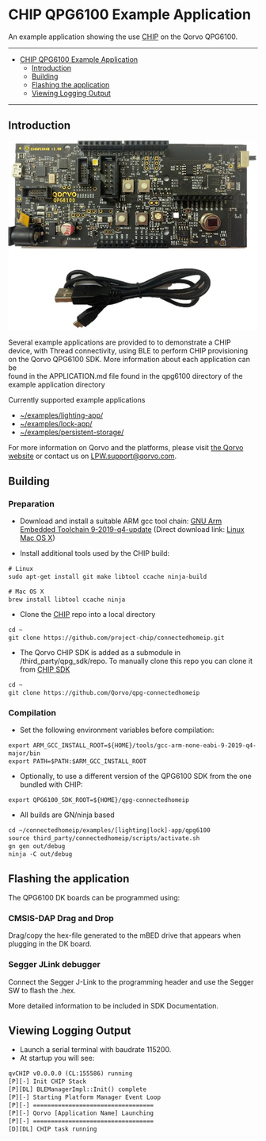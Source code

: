 # CHIP QPG6100 Example Application

An example application showing the use
[CHIP](https://github.com/project-chip/connectedhomeip) on the Qorvo QPG6100.

---

-   [CHIP QPG6100 Example Application](#chip-qpg6100-example-application)
    -   [Introduction](#introduction)
    -   [Building](#building)
    -   [Flashing the application](#flashing-the-application)
    -   [Viewing Logging Output](#viewing-logging-output)

---

## Introduction

![QPG6100 DK board](../../platform/qpg6100/doc/QPG6100_DK_Board.jpg)

Several example applications are provided to to demonstrate a CHIP  
device, with Thread connectivity, using BLE to perform CHIP provisioning  
on the Qorvo QPG6100 SDK. More information about each application can be  
found in the APPLICATION.md file found in the qpg6100 directory of the  
example application directory

Currently supported example applications

-   [~/examples/lighting-app/](../../../examples/lighting-app/qpg6100/APPLICATION.md)
-   [~/examples/lock-app/](../../../examples/lock-app/qpg6100/APPLICATION.md)
-   [~/examples/persistent-storage/](../../../examples/persistent-storage/qpg6100/APPLICATION.md)

For more information on Qorvo and the platforms, please visit
[the Qorvo website](http://www.qorvo.com) or contact us on
LPW.support@qorvo.com.

## Building

### Preparation

-   Download and install a suitable ARM gcc tool chain:
    [GNU Arm Embedded Toolchain 9-2019-q4-update](https://developer.arm.com/tools-and-software/open-source-software/developer-tools/gnu-toolchain/gnu-rm/downloads)
    (Direct download link:
    [Linux](https://armkeil.blob.core.windows.net/developer/Files/downloads/gnu-rm/9-2019q4/gcc-arm-none-eabi-9-2019-q4-major-x86_64-linux.tar.bz2)
    [Mac OS X](https://armkeil.blob.core.windows.net/developer/Files/downloads/gnu-rm/9-2019q4/gcc-arm-none-eabi-9-2019-q4-major-mac.tar.bz2))

-   Install additional tools used by the CHIP build:

```
# Linux
sudo apt-get install git make libtool ccache ninja-build
```

```
# Mac OS X
brew install libtool ccache ninja
```

-   Clone the [CHIP](https://github.com/project-chip/connectedhomeip) repo into
    a local directory

```
cd ~
git clone https://github.com/project-chip/connectedhomeip.git
```

-   The Qorvo CHIP SDK is added as a submodule in /third_party/qpg_sdk/repo. To
    manually clone this repo you can clone it from
    [CHIP SDK](https://github.com/Qorvo/qpg-connectedhomeip)

```
cd ~
git clone https://github.com/Qorvo/qpg-connectedhomeip
```

### Compilation

-   Set the following environment variables before compilation:

```
export ARM_GCC_INSTALL_ROOT=${HOME}/tools/gcc-arm-none-eabi-9-2019-q4-major/bin
export PATH=$PATH:$ARM_GCC_INSTALL_ROOT
```

-   Optionally, to use a different version of the QPG6100 SDK from the one
    bundled with CHIP:

```
export QPG6100_SDK_ROOT=${HOME}/qpg-connectedhomeip
```

-   All builds are GN/ninja based

```
cd ~/connectedhomeip/examples/[lighting|lock]-app/qpg6100
source third_party/connectedhomeip/scripts/activate.sh
gn gen out/debug
ninja -C out/debug
```

## Flashing the application

The QPG6100 DK boards can be programmed using:

### CMSIS-DAP Drag and Drop

Drag/copy the hex-file generated to the mBED drive that appears when plugging in
the DK board.

### Segger JLink debugger

Connect the Segger J-Link to the programming header and use the Segger SW to
flash the .hex.

More detailed information to be included in SDK Documentation.

## Viewing Logging Output

-   Launch a serial terminal with baudrate 115200.
-   At startup you will see:

```
qvCHIP v0.0.0.0 (CL:155586) running
[P][-] Init CHIP Stack
[P][DL] BLEManagerImpl::Init() complete
[P][-] Starting Platform Manager Event Loop
[P][-] ==================================
[P][-] Qorvo [Application Name] Launching
[P][-] ==================================
[D][DL] CHIP task running
```
